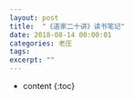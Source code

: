 ```yaml
---
layout: post
title:  "《道家二十讲》读书笔记"
date: 2018-08-14 00:00:01
categories: 老庄
tags: 
excerpt: ""
---
```


* content
{:toc}



































